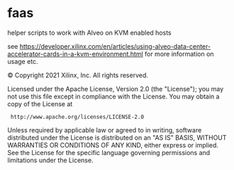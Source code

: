 # faas
helper scripts to work with Alveo on KVM enabled hosts

see https://developer.xilinx.com/en/articles/using-alveo-data-center-accelerator-cards-in-a-kvm-environment.html for more information on usage etc.

 © Copyright 2021 Xilinx, Inc.  All rights reserved.
 
 Licensed under the Apache License, Version 2.0 (the "License");
 you may not use this file except in compliance with the License.
 You may obtain a copy of the License at
 
     http://www.apache.org/licenses/LICENSE-2.0
 
 Unless required by applicable law or agreed to in writing, software
 distributed under the License is distributed on an "AS IS" BASIS,
 WITHOUT WARRANTIES OR CONDITIONS OF ANY KIND, either express or implied.
 See the License for the specific language governing permissions and
 limitations under the License.
